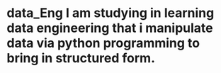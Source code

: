 # data_Eng I am studying in learning data engineering that i manipulate data via python programming to bring in structured form.
